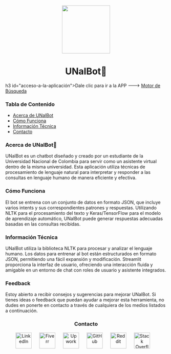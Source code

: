 <h3 align="center"><img src="https://logowik.com/content/uploads/images/escudo-de-la-universidad-nacional-de-colombia-20163327.logowik.com.webp" width="150"></h3>
<h1 align="center"> UNalBot🤖</h1>

h3 id="acceso-a-la-aplicación">Dale clic para ir a la APP ---> <a href="https://chatbot-un-e3y6wrkckde9tqvuknapp3u.streamlit.app/">Motor de Búsqueda</a></h3>

<h3>Tabla de Contenido</h3>
<ul>
  <li><a href="#acerca-de-unalbot">Acerca de UNalBot </a></li>
  <li><a href="#cómo-funciona">Cómo Funciona </a></li>
  <li><a href="#información-técnica">Información Técnica </a></li>
  <li><a href="#contacto">Contacto</a></li>
</ul>

<h3>Acerca de UNalBot🤖</h3>
<p>UNalBot es un chatbot diseñado y creado por un estudiante de la Universidad Nacional de Colombia para servir como un asistente virtual dentro de la misma universidad. Esta aplicación utiliza técnicas de procesamiento de lenguaje natural para interpretar y responder a las consultas en lenguaje humano de manera eficiente y efectiva.</p>

<h3>Cómo Funciona</h3>
<p>El bot se entrena con un conjunto de datos en formato JSON, que incluye varios intents y sus correspondientes patrones y respuestas. Utilizando NLTK para el procesamiento del texto y Keras/TensorFlow para el modelo de aprendizaje automático, UNalBot puede generar respuestas adecuadas basadas en las consultas recibidas.</p>

<h3>Información Técnica</h3>
<p>UNalBot utiliza la biblioteca NLTK para procesar y analizar el lenguaje humano. Los datos para entrenar al bot están estructurados en formato JSON, permitiendo una fácil expansión y modificación. Streamlit proporciona la interfaz de usuario, ofreciendo una interacción fluida y amigable en un entorno de chat con roles de usuario y asistente integrados.</p>

<h3 id="feedback">Feedback</h3>
<p>Estoy abierto a recibir consejos y sugerencias para mejorar UNalBot. Si tienes ideas o feedback que puedan ayudar a mejorar esta herramienta, no dudes en ponerte en contacto a través de cualquiera de los medios listados a continuación.</p>

<h3 id="contacto" align="center">Contacto</h3>
<p align="center">
  <a href="https://www.linkedin.com/in/jorge-prieto-b36ab2250/"><img src="https://pngimg.com/uploads/linkedIn/linkedIn_PNG37.png" alt="LinkedIn" width="50" style="margin-right: 20px;"></a>
  <a href="https://www.fiverr.com/andres__jimenez?public_mode=true"><img src="https://freelogopng.com/images/all_img/1656738600fiverr-app-logo.png" alt="Fiverr" width="50" style="margin-right: 20px;"></a>
  <a href="https://www.upwork.com/freelancers/~0142bd1ae6229261b5"><img src="https://w7.pngwing.com/pngs/80/704/png-transparent-upwork-hd-logo-thumbnail.png" alt="Upwork" width="50" style="margin-right: 20px;"></a>
  <a href="https://github.com/Jorge-Andres-Prieto"><img src="https://cdn2.iconfinder.com/data/icons/font-awesome/1792/github-512.png" alt="GitHub" width="50" style="margin-right: 20px;"></a>
  <a href="https://www.reddit.com/user/Flestar/?utm_source=share&utm_medium=web3x&utm_name=web3xcss&utm_term=1&utm_content=share_button"><img src="https://logodownload.org/wp-content/uploads/2018/02/reddit-logo-16.png" alt="Reddit" width="50" style="margin-right: 20px;"></a>
  <a href="https://stackoverflow.com/users/24101727/jorge-prieto"><img src="https://www.logo.wine/a/logo/Stack_Overflow/Stack_Overflow-Icon-Logo.wine.svg" alt="Stack Overflow" width="50" style="margin-right: 20px;"></a>
</p>
